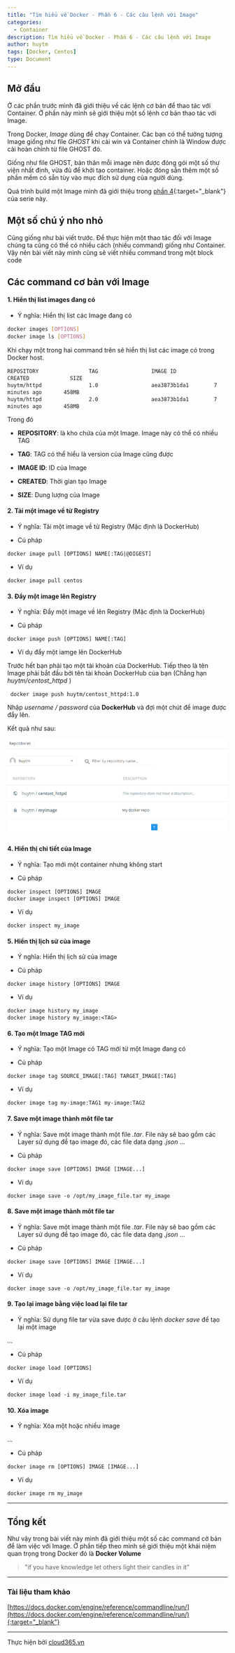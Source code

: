 ```yaml
---
title: "Tìm hiểu về Docker - Phần 6 - Các câu lệnh với Image"
categories:
  - Container
description: Tìm hiểu về Docker - Phần 6 - Các câu lệnh với Image
author: huytm
tags: [Docker, Centos]
type: Document
---
```


## Mở đầu

Ở các phần trước mình đã giới thiệu về các lệnh cơ bản để thao tác với Container. Ở phần này mình sẽ giới thiệu một số lệnh cơ bản thao tác với Image.

Trong Docker, *Image* dùng để  chạy Container. Các bạn có thể tưởng tượng Image giống như file *GHOST* khi cài win và Container chính là Window được cài hoàn chỉnh từ file GHOST đó.

Giống như file GHOST, bản thân mỗi image nên được đóng gói một số thư viện nhất định, vừa đủ để  khởi tạo container. Hoặc đóng sẵn thêm một số phần mềm có sẵn tùy vào mục đích sử dụng của người dùng.

Quá trình build một Image mình đã giới thiệu trong [phần 4](https://blog.cloud365.vn/container/tim-hieu-docker-phan-4/){:target="_blank"} của serie này.

## Một số chú ý nho nhỏ

Cũng giống như bài viết trước. Để thực hiện một thao tác đối với Image chúng ta cũng có thể có nhiều cách (nhiều command) giống như Container. Vậy nên bài viết này mình cũng sẽ viết nhiều command trong một block code


## Các command cơ bản với Image

#### 1. Hiển thị list images đang có

- Ý nghĩa: Hiển thị list các Image đang có

```bash
docker images [OPTIONS] 
docker image ls [OPTIONS] 
```

Khi chạy một trong hai command trên sẽ hiển thị list các image có trong Docker host.

```
REPOSITORY                TAG                 IMAGE ID            CREATED             SIZE
huytm/httpd               1.0                 aea3873b1da1        7 minutes ago       458MB
huytm/httpd               2.0                 aea3873b1da1        7 minutes ago       458MB
```

Trong đó 
- **REPOSITORY**: là kho chứa của một Image. Image này có thể có nhiều TAG

- **TAG**: TAG có thể hiểu là version của Image cũng được

- **IMAGE ID**: ID của Image

- **CREATED**: Thời gian tạo Image

- **SIZE**: Dung lượng của Image

#### 2. Tải một image về từ Registry

- Ý nghĩa: Tải một image về từ Registry (Mặc định là DockerHub)

- Cú pháp 

```
docker image pull [OPTIONS] NAME[:TAG|@DIGEST]
```

- Ví dụ

```
docker image pull centos
```

#### 3. Đẩy một image lên Registry

- Ý nghĩa: Đẩy một image về lên Registry (Mặc định là DockerHub)

- Cú pháp 

```
docker image push [OPTIONS] NAME[:TAG]
```

- Ví dụ đẩy một iamge lên DockerHub

Trước hết bạn phải tạo một tài khoản của DockerHub. Tiếp theo là tên Image phải bắt đầu bởi tên tài khoản DockerHub của bạn (Chẳng hạn *huytm/centost_httpd* )

```
 docker image push huytm/centost_httpd:1.0
```

Nhập *username / password* của **DockerHub** và đợi một chút để image được đẩy lên.

Kết quả như sau: 

<p align="center">
<img src="/images/img-docker/docker6/push.png">
</p>


#### 4. Hiển thị chi tiết của Image

- Ý nghĩa: Tạo mới một container nhưng không start

- Cú pháp 

```
docker inspect [OPTIONS] IMAGE
docker image inspect [OPTIONS] IMAGE
```

- Ví dụ

```
docker inspect my_image
```

#### 5. Hiển thị lịch sử của image

- Ý nghĩa: Hiển thị lịch sử của image

- Cú pháp 

```
docker image history [OPTIONS] IMAGE
```

- Ví dụ

```
docker image history my_image
docker image history my_image:<TAG>
```

#### 6. Tạo một Image TAG mới

- Ý nghĩa: Tạo một Image có TAG mới từ một Image đang có

- Cú pháp 

```
docker image tag SOURCE_IMAGE[:TAG] TARGET_IMAGE[:TAG]
```

- Ví dụ

```
docker image tag my-image:TAG1 my-image:TAG2
```

#### 7. Save một image thành môt file tar

- Ý nghĩa: Save một image thành một file *.tar*. File này sẽ bao gồm các Layer sử dụng để tạo image đó, các file data dạng *.json* ...

- Cú pháp 

```
docker image save [OPTIONS] IMAGE [IMAGE...]
```

- Ví dụ 

```
docker image save -o /opt/my_image_file.tar my_image
```

#### 8. Save một image thành môt file tar

- Ý nghĩa: Save một image thành một file *.tar*. File này sẽ bao gồm các Layer sử dụng để tạo image đó, các file data dạng *.json* ...

- Cú pháp 

```
docker image save [OPTIONS] IMAGE [IMAGE...]
```

- Ví dụ 

```
docker image save -o /opt/my_image_file.tar my_image
```

#### 9. Tạo lại image bằng việc load lại file tar

- Ý nghĩa: Sử dụng file tar vừa save được ở câu lệnh *docker save* để tạo lại một image
 
...

- Cú pháp 

```
docker image load [OPTIONS]
```

- Ví dụ 

```
docker image load -i my_image_file.tar
```

#### 10. Xóa image

- Ý nghĩa: Xóa một hoặc nhiều image
 
...

- Cú pháp 

```
docker image rm [OPTIONS] IMAGE [IMAGE...]
```

- Ví dụ 

```
docker image rm my_image
```

---

## Tổng kết

Như vậy trong bài viết này mình đã giới thiệu một số các command cở bản để làm việc với Image. Ở phần tiếp theo mình sẽ giới thiệu một khái niệm quan trọng trong Docker đó là **Docker Volume**

>"if you have knowledge let others light their candles in it"

---

### Tài liệu tham khảo
[https://docs.docker.com/engine/reference/commandline/run/](https://docs.docker.com/engine/reference/commandline/run/){:target="_blank"}

---

Thực hiện bởi <a href="https://cloud365.vn/" target="_blank">cloud365.vn</a>

